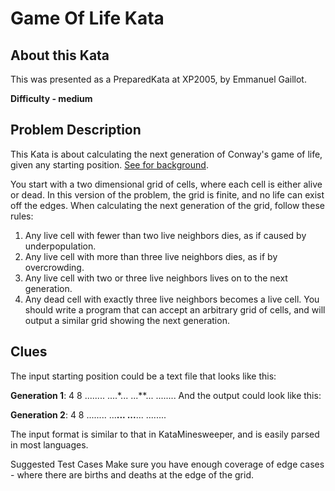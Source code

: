 # Game Of Life Kata

## About this Kata
This was presented as a PreparedKata at XP2005, by Emmanuel Gaillot.

**Difficulty - medium**

## Problem Description

This Kata is about calculating the next generation of Conway's game of life, given any starting position. [See for background](http://en.wikipedia.org/wiki/Conway%27s_Game_of_Life).

You start with a two dimensional grid of cells, where each cell is either alive or dead. In this version of the problem, the grid is finite, and no life can exist off the edges. When calculating the next generation of the grid, follow these rules:

   1. Any live cell with fewer than two live neighbors dies, as if caused by underpopulation.
   2. Any live cell with more than three live neighbors dies, as if by overcrowding.
   3. Any live cell with two or three live neighbors lives on to the next generation.
   4. Any dead cell with exactly three live neighbors becomes a live cell.
You should write a program that can accept an arbitrary grid of cells, and will output a similar grid showing the next generation.

## Clues

The input starting position could be a text file that looks like this:

**Generation 1**:
    4 8
    ........
    ....*...
    ...**...
    ........
And the output could look like this:

**Generation 2**:
    4 8
    ........
    ...**...
    ...**...
    ........

The input format is similar to that in KataMinesweeper, and is easily parsed in most languages.

Suggested Test Cases Make sure you have enough coverage of edge cases - where there are births and deaths at the edge of the grid.